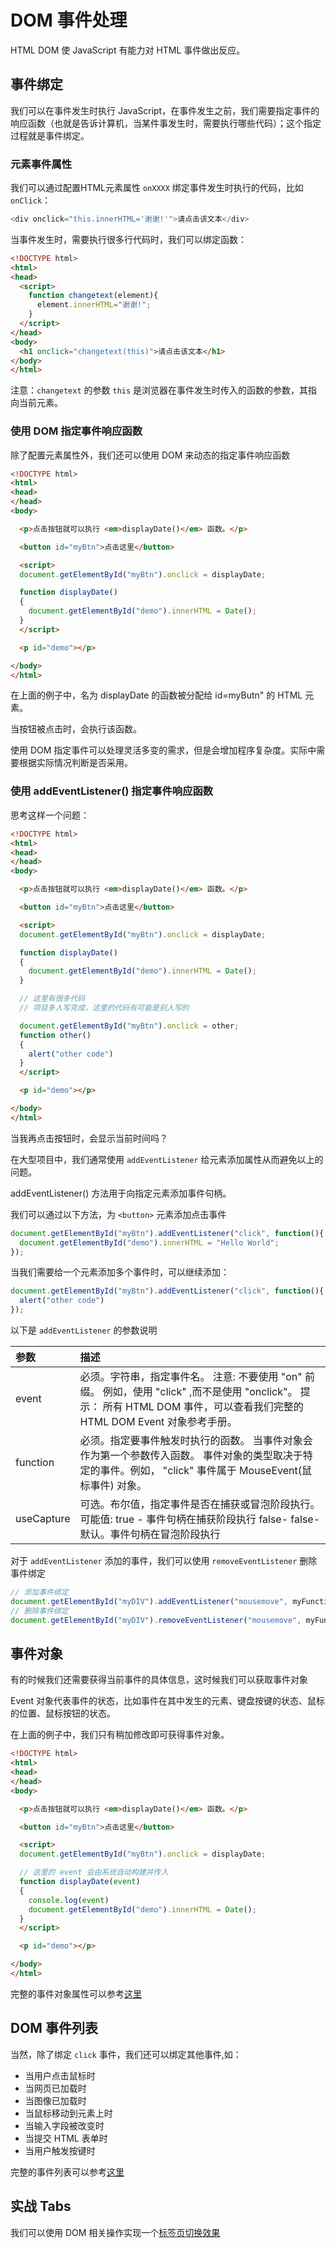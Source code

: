 # DOM 事件处理

HTML DOM 使 JavaScript 有能力对 HTML 事件做出反应。

## 事件绑定

我们可以在事件发生时执行 JavaScript，在事件发生之前，我们需要指定事件的响应函数（也就是告诉计算机，当某件事发生时，需要执行哪些代码）；这个指定过程就是事件绑定。

### 元素事件属性

我们可以通过配置HTML元素属性 `onXXXX` 绑定事件发生时执行的代码，比如 `onClick`：

```javascript
<div onclick="this.innerHTML='谢谢!'">请点击该文本</div>
```

当事件发生时，需要执行很多行代码时，我们可以绑定函数：

```html
<!DOCTYPE html>
<html>
<head>
  <script>
    function changetext(element){
      element.innerHTML="谢谢!";
    }
  </script>
</head>
<body>
  <h1 onclick="changetext(this)">请点击该文本</h1>
</body>
</html>
```

注意：`changetext` 的参数 `this` 是浏览器在事件发生时传入的函数的参数，其指向当前元素。

### 使用 DOM 指定事件响应函数

除了配置元素属性外，我们还可以使用 DOM 来动态的指定事件响应函数

```html
<!DOCTYPE html>
<html>
<head>
</head>
<body>

  <p>点击按钮就可以执行 <em>displayDate()</em> 函数。</p>

  <button id="myBtn">点击这里</button>

  <script>
  document.getElementById("myBtn").onclick = displayDate;

  function displayDate()
  {
    document.getElementById("demo").innerHTML = Date();
  }
  </script>

  <p id="demo"></p>

</body>
</html>
```

在上面的例子中，名为 displayDate 的函数被分配给 id=myButn" 的 HTML 元素。

当按钮被点击时，会执行该函数。

使用 DOM 指定事件可以处理灵活多变的需求，但是会增加程序复杂度。实际中需要根据实际情况判断是否采用。

### 使用 addEventListener() 指定事件响应函数

思考这样一个问题：

```html
<!DOCTYPE html>
<html>
<head>
</head>
<body>

  <p>点击按钮就可以执行 <em>displayDate()</em> 函数。</p>

  <button id="myBtn">点击这里</button>

  <script>
  document.getElementById("myBtn").onclick = displayDate;

  function displayDate()
  {
    document.getElementById("demo").innerHTML = Date();
  }

  // 这里有很多代码
  // 项目多人写完成，这里的代码有可能是别人写的

  document.getElementById("myBtn").onclick = other;
  function other()
  {
    alert("other code")
  }
  </script>

  <p id="demo"></p>

</body>
</html>
```

当我再点击按钮时，会显示当前时间吗？

在大型项目中，我们通常使用 `addEventListener` 给元素添加属性从而避免以上的问题。

addEventListener() 方法用于向指定元素添加事件句柄。

我们可以通过以下方法，为 `<button>` 元素添加点击事件

```javascript
document.getElementById("myBtn").addEventListener("click", function(){
  document.getElementById("demo").innerHTML = "Hello World";
});
```

当我们需要给一个元素添加多个事件时，可以继续添加：

```javascript
document.getElementById("myBtn").addEventListener("click", function(){
  alert("other code")
});
```

以下是 `addEventListener` 的参数说明

| 参数       | 描述                                                         |
| :--------- | :----------------------------------------------------------- |
| event      | 必须。字符串，指定事件名。 注意: 不要使用 "on" 前缀。 例如，使用 "click" ,而不是使用 "onclick"。 提示： 所有 HTML DOM 事件，可以查看我们完整的 HTML DOM Event 对象参考手册。 |
| function   | 必须。指定要事件触发时执行的函数。 当事件对象会作为第一个参数传入函数。 事件对象的类型取决于特定的事件。例如， "click" 事件属于 MouseEvent(鼠标事件) 对象。 |
| useCapture | 可选。布尔值，指定事件是否在捕获或冒泡阶段执行。 可能值: true - 事件句柄在捕获阶段执行 false- false- 默认。事件句柄在冒泡阶段执行 |

对于 `addEventListener` 添加的事件，我们可以使用 `removeEventListener` 删除事件绑定

```javascript
// 添加事件绑定
document.getElementById("myDIV").addEventListener("mousemove", myFunction);
// 删除事件绑定
document.getElementById("myDIV").removeEventListener("mousemove", myFunction);
```

## 事件对象

有的时候我们还需要获得当前事件的具体信息，这时候我们可以获取事件对象

Event 对象代表事件的状态，比如事件在其中发生的元素、键盘按键的状态、鼠标的位置、鼠标按钮的状态。

在上面的例子中，我们只有稍加修改即可获得事件对象。

```html
<!DOCTYPE html>
<html>
<head>
</head>
<body>

  <p>点击按钮就可以执行 <em>displayDate()</em> 函数。</p>

  <button id="myBtn">点击这里</button>

  <script>
  document.getElementById("myBtn").onclick = displayDate;

  // 这里的 event 会由系统自动构建并传入
  function displayDate(event)
  {
    console.log(event)
    document.getElementById("demo").innerHTML = Date();
  }
  </script>

  <p id="demo"></p>

</body>
</html>
```

完整的事件对象属性可以参考[这里](http://www.w3school.com.cn/jsref/dom_obj_event.asp)

## DOM 事件列表

当然，除了绑定 `click` 事件，我们还可以绑定其他事件,如：

- 当用户点击鼠标时
- 当网页已加载时
- 当图像已加载时
- 当鼠标移动到元素上时
- 当输入字段被改变时
- 当提交 HTML 表单时
- 当用户触发按键时

完整的事件列表可以参考[这里](http://www.runoob.com/jsref/dom-obj-event.html)

## 实战 Tabs

我们可以使用 DOM 相关操作实现一个[标签页切换效果](http://www.material-ui.com/#/components/tabs)